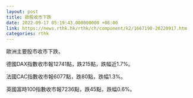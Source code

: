 ```yaml
---
layout: post
title: 歐股收市下跌
date: 2022-09-17 05:19:43.000000000 +08:00
link: https://news.rthk.hk/rthk/ch/component/k2/1667190-20220917.htm
categories: rthk
---
```


歐洲主要股市收市下跌。

德國DAX指數收市報12741點，跌215點，跌幅近1.7%。

法國CAC指數收市報6077點，跌80點，跌幅1.3%。

英國富時100指數收市報7236點，跌45點，跌幅0.6%。
